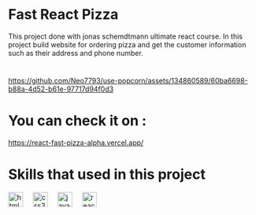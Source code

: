 # Fast React Pizza

This project done with jonas schemdtmann ultimate react course. In this project build website for ordering pizza and get the customer information such as their address and phone number.

# 
https://github.com/Neo7793/use-popcorn/assets/134860589/60ba6698-b88a-4d52-b61e-97717d94f0d3


# You can check it on :
https://react-fast-pizza-alpha.vercel.app/


# Skills that used in this project
<div align="left">
  <img src="https://cdn.jsdelivr.net/gh/devicons/devicon/icons/html5/html5-original.svg" height="30" alt="html5 logo"  />
  <img width="12" />
  <img src="https://cdn.jsdelivr.net/gh/devicons/devicon/icons/css3/css3-original.svg" height="30" alt="css3 logo"  />
  <img width="12" />
  <img src="https://cdn.jsdelivr.net/gh/devicons/devicon/icons/javascript/javascript-original.svg" height="30" alt="javascript logo"  />
  <img width="12" />
  <img src="https://cdn.jsdelivr.net/gh/devicons/devicon/icons/react/react-original.svg" height="30" alt="react logo"  />
  <img width="12" />
</div>
